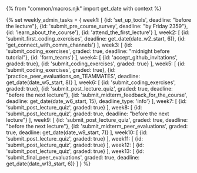 {% from "common/macros.njk" import get_date with context %}

{% set weekly_admin_tasks = {
week1: [
  {id: 'set_up_tools', deadline: "before the lecture"},
  {id: 'submit_pre_course_survey', deadline: "by Friday 2359"},
  {id: 'learn_about_the_course'},
  {id: 'attend_the_first_lecture'}
],
week2: [
  {id: 'submit_first_coding_exercises', deadline: get_date(date_w2_start, 6)},
  {id: 'get_connect_with_comm_channels'}
],
week3: [
  {id: 'submit_coding_exercises', graded: true, deadline: "midnight before tutorial"},
  {id: 'form_teams'}
],
week4: [
  {id: 'accept_github_invitations', graded: true},
  {id: 'submit_coding_exercises', graded: true}
],
week5: [
  {id: 'submit_coding_exercises', graded: true},
  {id: 'practice_peer_evaluations_on_TEAMMATES', deadline: get_date(date_w5_start, 8)}
],
week6: [
  {id: 'submit_coding_exercises', graded: true},
  {id: 'submit_post_lecture_quiz', graded: true, deadline: "before the next lecture"},
  {id: 'submit_midterm_feedback_for_the_course', deadline: get_date(date_w6_start, 15), deadline_type: 'info'}
],
week7: [
  {id: 'submit_post_lecture_quiz', graded: true}
],
week8: [
  {id: 'submit_post_lecture_quiz', graded: true, deadline: "before the next lecture"}
],
week9: [
  {id: 'submit_post_lecture_quiz', graded: true, deadline: "before the next lecture"},
  {id: 'submit_midterm_peer_evaluations', graded: true, deadline: get_date(date_w9_start, 7)}
],
week10: [
  {id: 'submit_post_lecture_quiz', graded: true}
],
week11: [
  {id: 'submit_post_lecture_quiz', graded: true}
],
week12: [
  {id: 'submit_post_lecture_quiz', graded: true}
],
week13: [
  {id: 'submit_final_peer_evaluations', graded: true, deadline: get_date(date_w13_start, 6)}
]
} %}
